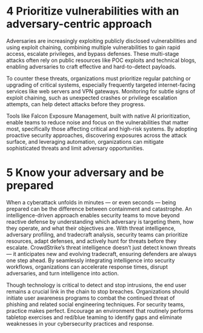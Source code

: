 # 4 Prioritize vulnerabilities with an adversary-centric approach

Adversaries are increasingly exploiting publicly disclosed vulnerabilities and using exploit chaining, combining multiple vulnerabilities to gain rapid access, escalate privileges, and bypass defenses. These multi-stage attacks often rely on public resources like POC exploits and technical blogs, enabling adversaries to craft effective and hard-to-detect payloads.

To counter these threats, organizations must prioritize regular patching or upgrading of critical systems, especially frequently targeted internet-facing services like web servers and VPN gateways. Monitoring for subtle signs of exploit chaining, such as unexpected crashes or privilege escalation attempts, can help detect attacks before they progress.

Tools like Falcon Exposure Management, built with native AI prioritization, enable teams to reduce noise and focus on the vulnerabilities that matter most, specifically those affecting critical and high-risk systems. By adopting proactive security approaches, discovering exposures across the attack surface, and leveraging automation, organizations can mitigate sophisticated threats and limit adversary opportunities.

# 5 Know your adversary and be prepared

When a cyberattack unfolds in minutes — or even seconds — being prepared can be the difference between containment and catastrophe. An intelligence-driven approach enables security teams to move beyond reactive defense by understanding which adversary is targeting them, how they operate, and what their objectives are. With threat intelligence, adversary profiling, and tradecraft analysis, security teams can prioritize resources, adapt defenses, and actively hunt for threats before they escalate. CrowdStrike’s threat intelligence doesn’t just detect known threats — it anticipates new and evolving tradecraft, ensuring defenders are always one step ahead. By seamlessly integrating intelligence into security workflows, organizations can accelerate response times, disrupt adversaries, and turn intelligence into action.

Though technology is critical to detect and stop intrusions, the end user remains a crucial link in the chain to stop breaches. Organizations should initiate user awareness programs to combat the continued threat of phishing and related social engineering techniques. For security teams, practice makes perfect. Encourage an environment that routinely performs tabletop exercises and red/blue teaming to identify gaps and eliminate weaknesses in your cybersecurity practices and response.